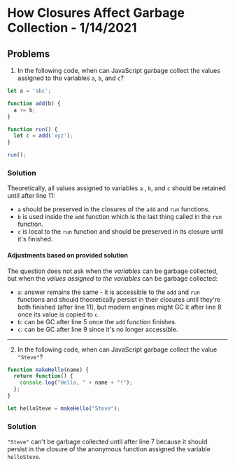 
# How Closures Affect Garbage Collection - 1/14/2021

## Problems

1. In the following code, when can JavaScript garbage collect the values assigned to the variables `a`, `b`, and `c`?

```javascript
let a = 'abc';

function add(b) {
  a += b;
}

function run() {
  let c = add('xyz');
}

run();
```

### Solution

Theoretically, all values assigned to variables `a` , `b`, and `c` should be retained until after line 11:

* `a` should be preserved in the closures of the `add` and `run` functions.
* `b` is used inside the `add` function which is the last thing called in the `run` function.
* `c` is local to the `run` function and should be preserved in its closure until it's finished.

#### Adjustments based on provided solution

The question does not ask when the *variables* can be garbage collected, but when the *values assigned to the variables* can be garbage collected:

* `a`: answer remains the same - it is accessible to the `add` and `run` functions and should theoretically persist in their closures until they're both finished (after line 11), but modern engines might GC it after line 8 once its value is copied to `c`.
* `b`: can be GC after line 5 once the `add` function finishes.
* `c`:  can be GC after line 9 since it's no longer accessible.

---

2. In the following code, when can JavaScript garbage collect the value `"Steve"`?

```javascript
function makeHello(name) {
  return function() {
    console.log("Hello, " + name + "!");
  };
}

let helloSteve = makeHello("Steve");
```

### Solution

`"Steve"` can't be garbage collected until after line 7 because it should persist in the closure of the anonymous function assigned the variable `helloSteve`.
